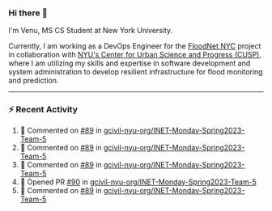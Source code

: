 ### Hi there 👋

I'm Venu, MS CS Student at New York University.

Currently, I am working as a DevOps Engineer for the [FloodNet NYC](https://www.floodnet.nyc/) project in collaboration with [NYU's Center for Urban Science and Progress (CUSP)](https://cusp.nyu.edu/), where I am utilizing my skills and expertise in software development and system administration to develop resilient infrastructure for flood monitoring and prediction.

---

### :zap: Recent Activity

<!--RECENT_ACTIVITY:start-->
1. 💬 Commented on [#89](https://github.com/gcivil-nyu-org/INET-Monday-Spring2023-Team-5/pull/89#discussion_r1155239867) in [gcivil-nyu-org/INET-Monday-Spring2023-Team-5](https://github.com/gcivil-nyu-org/INET-Monday-Spring2023-Team-5)
2. 💬 Commented on [#89](https://github.com/gcivil-nyu-org/INET-Monday-Spring2023-Team-5/pull/89#discussion_r1155239857) in [gcivil-nyu-org/INET-Monday-Spring2023-Team-5](https://github.com/gcivil-nyu-org/INET-Monday-Spring2023-Team-5)
3. 💬 Commented on [#89](https://github.com/gcivil-nyu-org/INET-Monday-Spring2023-Team-5/pull/89#issuecomment-1493224286) in [gcivil-nyu-org/INET-Monday-Spring2023-Team-5](https://github.com/gcivil-nyu-org/INET-Monday-Spring2023-Team-5)
4. 💪 Opened PR [#90](https://github.com/gcivil-nyu-org/INET-Monday-Spring2023-Team-5/pull/90) in [gcivil-nyu-org/INET-Monday-Spring2023-Team-5](https://github.com/gcivil-nyu-org/INET-Monday-Spring2023-Team-5)
5. 💬 Commented on [#89](https://github.com/gcivil-nyu-org/INET-Monday-Spring2023-Team-5/pull/89#issuecomment-1493212460) in [gcivil-nyu-org/INET-Monday-Spring2023-Team-5](https://github.com/gcivil-nyu-org/INET-Monday-Spring2023-Team-5)
<!--RECENT_ACTIVITY:end-->

<!--
**vchrombie/vchrombie** is a ✨ _special_ ✨ repository because its `README.md` (this file) appears on your GitHub profile.

Here are some ideas to get you started:

- 🔭 I’m currently working on ...
- 🌱 I’m currently learning ...
- 👯 I’m looking to collaborate on ...
- 🤔 I’m looking for help with ...
- 💬 Ask me about ...
- 📫 How to reach me: ...
- 😄 Pronouns: ...
- ⚡ Fun fact: ...
-->
